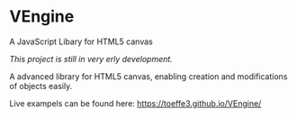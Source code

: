 # VEngine
A JavaScript Libary for HTML5 canvas

*This project is still in very erly development.*

A advanced library for HTML5 canvas, enabling creation and modifications of objects easily.

Live exampels can be found here: https://toeffe3.github.io/VEngine/
